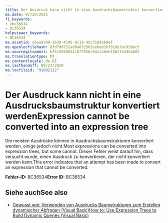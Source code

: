 ```yaml
---
title: Der Ausdruck kann nicht in eine Ausdrucksbaumstruktur konvertiert werden
ms.date: 07/20/2015
f1_keywords:
- vbc36534
- bc36534
helpviewer_keywords:
- BC36534
ms.assetid: c6ea9349-2b38-4345-9118-45cf184ab9ef
ms.openlocfilehash: 83d7dd752ad0a032563ce6ed1bf91de7ac928ec5
ms.sourcegitcommit: bf5c5850654187705bc94cc40ebfb62fe346ab02
ms.translationtype: MT
ms.contentlocale: de-DE
ms.lasthandoff: 09/23/2020
ms.locfileid: "91092132"
---
```

# <a name="expression-cannot-be-converted-into-an-expression-tree"></a><span data-ttu-id="754bd-102">Der Ausdruck kann nicht in eine Ausdrucksbaumstruktur konvertiert werden</span><span class="sxs-lookup"><span data-stu-id="754bd-102">Expression cannot be converted into an expression tree</span></span>

<span data-ttu-id="754bd-103">Die meisten Ausdrücke können in Ausdrucksbaumstrukturen konvertiert werden, einige jedoch nicht.</span><span class="sxs-lookup"><span data-stu-id="754bd-103">Most expressions can be converted into expression trees, but some cannot.</span></span> <span data-ttu-id="754bd-104">Dieser Fehler weist darauf hin, dass versucht wurde, einen Ausdruck zu konvertieren, der nicht konvertiert werden kann.</span><span class="sxs-lookup"><span data-stu-id="754bd-104">This error indicates that an attempt has been made to convert an expression that cannot be converted.</span></span>  
  
 <span data-ttu-id="754bd-105">**Fehler-ID:** BC36534</span><span class="sxs-lookup"><span data-stu-id="754bd-105">**Error ID:** BC36534</span></span>  
  
## <a name="see-also"></a><span data-ttu-id="754bd-106">Siehe auch</span><span class="sxs-lookup"><span data-stu-id="754bd-106">See also</span></span>

- [<span data-ttu-id="754bd-107">Gewusst wie: Verwenden von Ausdrucks Baumstrukturen zum Erstellen dynamischer Abfragen (Visual Basic)</span><span class="sxs-lookup"><span data-stu-id="754bd-107">How to: Use Expression Trees to Build Dynamic Queries (Visual Basic)</span></span>](../programming-guide/concepts/expression-trees/how-to-use-expression-trees-to-build-dynamic-queries.md)
